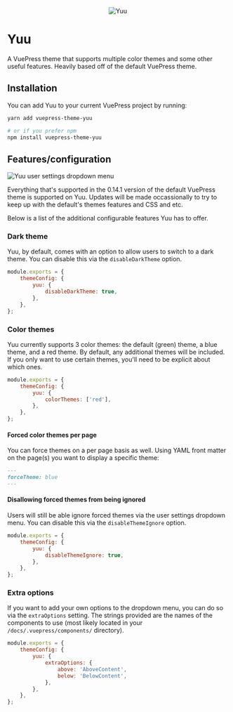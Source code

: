 <div align="center">
	<img src="https://i.imgur.com/uphwMrZ.jpg" title="Yuu" alt="Yuu" />
</div>

# Yuu

A VuePress theme that supports multiple color themes and some other useful features. Heavily based off of the default VuePress theme.

## Installation

You can add Yuu to your current VuePress project by running:

```bash
yarn add vuepress-theme-yuu

# or if you prefer npm
npm install vuepress-theme-yuu
```

## Features/configuration

![Yuu user settings dropdown menu](https://i.imgur.com/FKz0hI3.png)

Everything that's supported in the 0.14.1 version of the default VuePress theme is supported on Yuu. Updates will be made occassionally to try to keep up with the default's themes features and CSS and etc.

Below is a list of the additional configurable features Yuu has to offer.

### Dark theme

Yuu, by default, comes with an option to allow users to switch to a dark theme. You can disable this via the `disableDarkTheme` option.

```js
module.exports = {
	themeConfig: {
		yuu: {
			disableDarkTheme: true,
		},
	},
};
```

### Color themes

Yuu currently supports 3 color themes: the default (green) theme, a blue theme, and a red theme. By default, any additional themes will be included. If you only want to use certain themes, you'll need to be explicit about which ones.

```js
module.exports = {
	themeConfig: {
		yuu: {
			colorThemes: ['red'],
		},
	},
};
```

#### Forced color themes per page

You can force themes on a per page basis as well. Using YAML front matter on the page(s) you want to display a specific theme:

```md
---
forceTheme: blue
---
```

#### Disallowing forced themes from being ignored

Users will still be able ignore forced themes via the user settings dropdown menu. You can disable this via the `disableThemeIgnore` option.

```js
module.exports = {
	themeConfig: {
		yuu: {
			disableThemeIgnore: true,
		},
	},
};
```

### Extra options

If you want to add your own options to the dropdown menu, you can do so via the `extraOptions` setting. The strings provided are the names of the components to use (most likely located in your `/docs/.vuepress/components/` directory).

```js
module.exports = {
	themeConfig: {
		yuu: {
			extraOptions: {
				above: 'AboveContent',
				below: 'BelowContent',
			},
		},
	},
};
```
